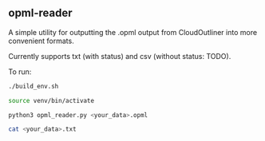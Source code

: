## opml-reader

A simple utility for outputting the .opml output from CloudOutliner into more convenient formats.

Currently supports txt (with status) and csv (without status: TODO).

To run:

```bash
./build_env.sh

source venv/bin/activate

python3 opml_reader.py <your_data>.opml

cat <your_data>.txt
```
